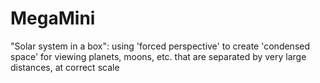 # MegaMini
"Solar system in a box": using 'forced perspective' to create 'condensed space' for viewing planets, moons, etc. that are separated by very large distances, at correct scale
